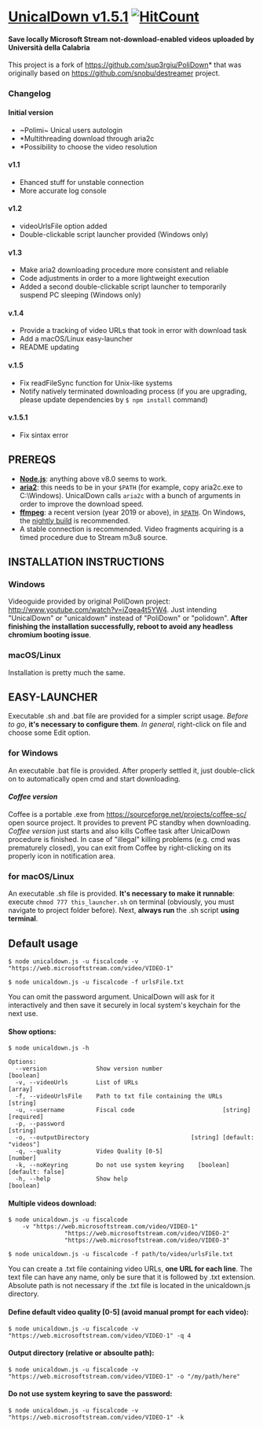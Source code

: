 # [UnicalDown v1.5.1](https://github.com/peppelongo96/UnicalDown/archive/v1.5.1.zip)  [![HitCount](http://hits.dwyl.com/peppelongo96/UnicalDown.svg)](http://hits.dwyl.com/peppelongo96/UnicalDown)

#### Save locally Microsoft Stream not-download-enabled videos uploaded by Università della Calabria

This project is a fork of https://github.com/sup3rgiu/PoliDown* that was originally based on https://github.com/snobu/destreamer project.

### Changelog
#### Initial version
 - ~Polimi~ Unical users autologin
 - *Multithreading download through aria2c
 - *Possibility to choose the video resolution
#### v1.1
 - Ehanced stuff for unstable connection
 - More accurate log console
#### v1.2
 - videoUrlsFile option added
 - Double-clickable script launcher provided (Windows only)
#### v1.3
 - Make aria2 downloading procedure more consistent and reliable
 - Code adjustments in order to a more lightweight execution
 - Added a second double-clickable script launcher to temporarily suspend PC sleeping (Windows only)
#### v.1.4
 - Provide a tracking of video URLs that took in error with download task
 - Add a macOS/Linux easy-launcher
 - README updating
#### v.1.5
 - Fix readFileSync function for Unix-like systems
 - Notify natively terminated downloading process (if you are upgrading, please update dependencies by `$ npm install` command)
#### v.1.5.1
 - Fix sintax error
 
## PREREQS

* [**Node.js**](https://nodejs.org/it/download/): anything above v8.0 seems to work.
* [**aria2**](https://github.com/aria2/aria2/releases): this needs to be in your `$PATH` (for example, copy aria2c.exe to C:\Windows). UnicalDown calls `aria2c` with a bunch of arguments in order to improve the download speed.
* [**ffmpeg**](https://www.ffmpeg.org/download.html): a recent version (year 2019 or above), in [`$PATH`](https://www.thewindowsclub.com/how-to-install-ffmpeg-on-windows-10). On Windows, the [nightly build](https://ffmpeg.zeranoe.com/builds/win64/static/ffmpeg-20200309-608b8a8-win64-static.zip) is recommended.
* A stable connection is recommended. Video fragments acquiring is a timed procedure due to Stream m3u8 source.

## INSTALLATION INSTRUCTIONS
### Windows
Videoguide provided by original PoliDown project: http://www.youtube.com/watch?v=iZgea4t5YW4. Just intending "UnicalDown" or "unicaldown" instead of "PoliDown" or "polidown". **After finishing the installation successfully, reboot to avoid any headless chromium booting issue**.
### macOS/Linux
Installation is pretty much the same.

## EASY-LAUNCHER
Executable .sh and .bat file are provided for a simpler script usage. *Before to go*, **it's necessary to configure them**. *In general*, right-click on file and choose some Edit option.
### for Windows 
An executable .bat file is provided. After properly settled it, just double-click on to automatically open cmd and start downloading.
#### *Coffee version*
Coffee is a portable .exe from https://sourceforge.net/projects/coffee-sc/ open source project. It provides to prevent PC standby when downloading. *Coffee version* just starts and also kills Coffee task after UnicalDown procedure is finished. In case of "illegal" killing problems (e.g. cmd was prematurely closed), you can exit from Coffee by right-clicking on its properly icon in notification area.
### for macOS/Linux
An executable .sh file is provided. **It's necessary to make it runnable**: execute `chmod 777 this_launcher.sh` on terminal (obviously, you must navigate to project folder before). Next, **always run** the .sh script **using terminal**.

## Default usage
```
$ node unicaldown.js -u fiscalcode -v "https://web.microsoftstream.com/video/VIDEO-1"

$ node unicaldown.js -u fiscalcode -f urlsFile.txt
```
You can omit the password argument. UnicalDown will ask for it interactively and then save it securely in local system's keychain for the next use.

#### Show options:
```
$ node unicaldown.js -h

Options:
  --version              Show version number                           [boolean]
  -v, --videoUrls        List of URLs                                    [array]
  -f, --videoUrlsFile    Path to txt file containing the URLs           [string]
  -u, --username         Fiscal code                         [string] [required]
  -p, --password                                                        [string]
  -o, --outputDirectory                             [string] [default: "videos"]
  -q, --quality          Video Quality [0-5]                            [number]
  -k, --noKeyring        Do not use system keyring    [boolean] [default: false]
  -h, --help             Show help                                     [boolean]
```

#### Multiple videos download:
```
$ node unicaldown.js -u fiscalcode
    -v "https://web.microsoftstream.com/video/VIDEO-1"
                "https://web.microsoftstream.com/video/VIDEO-2"
                "https://web.microsoftstream.com/video/VIDEO-3"

$ node unicaldown.js -u fiscalcode -f path/to/video/urlsFile.txt
```
You can create a .txt file containing video URLs, **one URL for each line**. The text file can have any name, only be sure that it is followed by .txt extension. Absolute path is not necessary if the .txt file is located in the unicaldown.js directory.

#### Define default video quality [0-5] (avoid manual prompt for each video):
```
$ node unicaldown.js -u fiscalcode -v "https://web.microsoftstream.com/video/VIDEO-1" -q 4
```

#### Output directory (relative or absoulte path):
```
$ node unicaldown.js -u fiscalcode -v "https://web.microsoftstream.com/video/VIDEO-1" -o "/my/path/here"
```

#### Do not use system keyring to save the password:
```
$ node unicaldown.js -u fiscalcode -v "https://web.microsoftstream.com/video/VIDEO-1" -k
```
